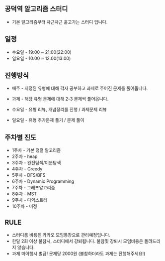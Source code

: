 
<!-- ABOUT THE PROJECT -->
## 공덕역 알고리즘 스터디

* 기본 알고리즘부터 차근차근 훝고가는 스터디 입니다.

<!-- LICENSE -->
## 일정

* 수요일 - 19:00 ~ 21:00(22:00)
* 일요일 - 10:00 ~ 12:00(13:00)

## 진행방식

* 매주 - 지정된 유형에 대해 각자 공부하고 과제로 주어진 문제를 풀어옵니다.
* 과제 - 해당 유형 문제에 대해 2-3 문제씩 풀어옵니다.

* 수요일 - 유형 리뷰, 개념정리를 진행 / 과제문제 리뷰
* 일요일 - 유형 추가문제 풀기 / 문제 풀이


<!-- CONTACT -->
## 주차별 진도

* 1주차 - 기본 정렬 알고리즘
* 2주차 - heap
* 3주차 - 완전탐색/이분탐색
* 4주차 - Greedy
* 5주차 - DFS/BFS
* 6주차 - Dynamic Programming
* 7주차 - 그래프알고리즘
* 8주차 - MST
* 9주차 - 다익스트라
* 10주차 - 미정

<!-- Presentation -->
## RULE

* 스터디룸 비용은 카카오 모임통장으로 관리예정입니다.
* 한달 2회 이상 불참시, 스터디에서 강퇴됩니다. 불참및 강퇴시 모임비용은 돌려드리지 않습니다.
* 과제 미이행시 벌금! 문제당 2000원 (불참하더라도 과제는 진행해주세요!)

